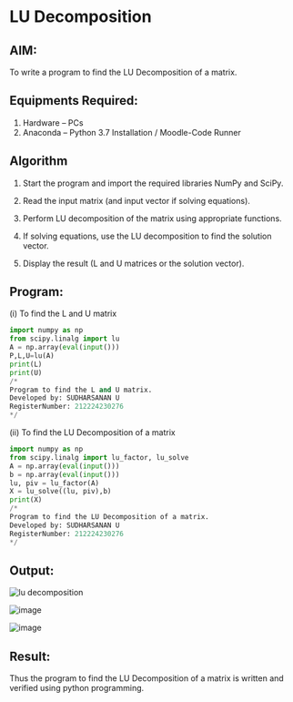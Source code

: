 # LU Decomposition 

## AIM:
To write a program to find the LU Decomposition of a matrix.

## Equipments Required:
1. Hardware – PCs
2. Anaconda – Python 3.7 Installation / Moodle-Code Runner

## Algorithm
1. Start the program and import the required libraries NumPy and SciPy.


 2. Read the input matrix (and input vector if solving equations).

 
3. Perform LU decomposition of the matrix using appropriate functions.


4. If solving equations, use the LU decomposition to find the solution vector.

5. Display the result (L and U matrices or the solution vector).



## Program:
(i) To find the L and U matrix
```python
import numpy as np
from scipy.linalg import lu
A = np.array(eval(input()))
P,L,U=lu(A)
print(L)
print(U)
/*
Program to find the L and U matrix.
Developed by: SUDHARSANAN U
RegisterNumber: 212224230276
*/
```
(ii) To find the LU Decomposition of a matrix
```python
import numpy as np
from scipy.linalg import lu_factor, lu_solve
A = np.array(eval(input()))
b = np.array(eval(input()))
lu, piv = lu_factor(A)
X = lu_solve((lu, piv),b)
print(X)
/*
Program to find the LU Decomposition of a matrix.
Developed by: SUDHARSANAN U
RegisterNumber: 212224230276
*/
```

## Output:
![lu decomposition]()

![image](https://github.com/user-attachments/assets/a677a6c8-c945-48f0-be1d-06494dcdb729)

![image](https://github.com/user-attachments/assets/64b98000-f700-43c2-969e-a2538d6b4399)


## Result:
Thus the program to find the LU Decomposition of a matrix is written and verified using python programming.
